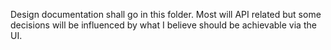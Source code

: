Design documentation shall go in this folder. Most will API related but some decisions will be influenced by what I believe should be achievable via the UI. 